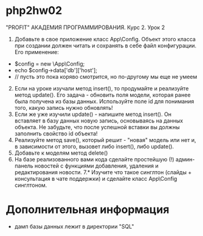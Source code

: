 # php2hw02
"PROFIT" АКАДЕМИЯ ПРОГРАММИРОВАНИЯ. Курс 2. Урок 2

1. Добавьте в свое приложение класс App\Config. Объект этого класса при создании должен читать и сохранять в себе файл конфигурации. Его применение:
- $config = new \App\Config;
- echo $config->data['db']['host'];
- // пусть это пока коряво смотрится, но по-другому мы еще не умеем
2. Если на уроке изучали метод insert(), то продумайте и реализуйте метод update(). Его задача - обновить поля модели, которая ранее была получена из базы данных. Используйте поле id для понимания того, какую запись нужно обновлять!
3. Если же уже изучили update() - напишите метод insert(). Он вставляет в базу данных новую запись, основываясь на данных объекта. Не забудьте, что после успешной вставки вы должны заполнить свойство id объекта!
4. Реализуйте метод save(), который решит - "новая" модель или нет и, в зависимости от этого, вызовет либо insert(), либо update().
5. Добавьте к моделям метод delete()
6. На базе реализованного вами кода сделайте простейшую (!) админ-панель новостей с функциями добавления, удаления и редактирования новости.
7.* Изучите что такое синглтон (слайды + консультация в чате поддержки) и сделайте класс App\Config синглтоном.

# Дополнительная информация
- дамп базы данных лежит в директории "SQL"